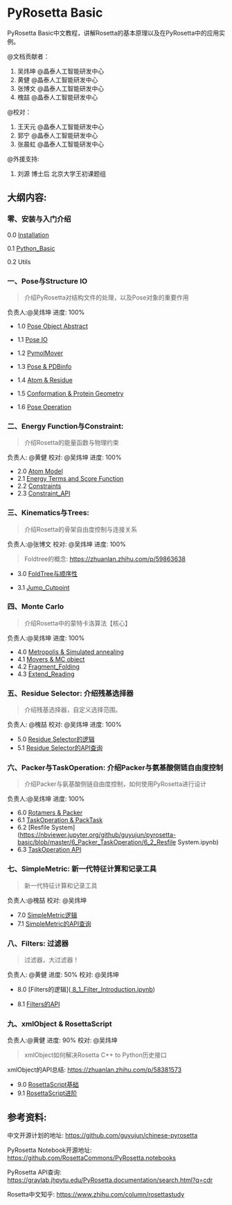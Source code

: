 # PyRosetta Basic

PyRosetta Basic中文教程，讲解Rosetta的基本原理以及在PyRosetta中的应用实例。

@文档贡献者：

1. 吴炜坤 @晶泰人工智能研发中心
2. 黄健 @晶泰人工智能研发中心
3. 张博文 @晶泰人工智能研发中心
4. 槐喆 @晶泰人工智能研发中心

@校对：

1. 王天元 @晶泰人工智能研发中心
2. 郭宁 @晶泰人工智能研发中心
3. 张晨虹 @晶泰人工智能研发中心



@外援支持:

1. 刘源 博士后 北京大学王初课题组



## 大纲内容:

### 零、安装与入门介绍

0.0 [Installation](https://github.com/guyujun/chinese-pyrosetta/blob/master/0_0_Installation.ipynb)

0.1 [Python_Basic](https://github.com/guyujun/chinese-pyrosetta/blob/master/0_1_Python_Basic.ipynb)

0.2 Utils



### 一、Pose与Structure IO

> 介绍PyRosetta对结构文件的处理，以及Pose对象的重要作用 

负责人:@吴炜坤  进度: 100% 

- 1.0 [Pose Object Abstract](https://nbviewer.jupyter.org/github/guyujun/pyrosetta-basic/blob/master/1_PoseIO/1_0_Pose_Abstract.ipynb)

- 1.1 [Pose IO](https://nbviewer.jupyter.org/github/guyujun/pyrosetta-basic/blob/master/1_PoseIO/1_1_Pose_IO.ipynb)

- 1.2 [PymolMover](https://nbviewer.jupyter.org/github/guyujun/pyrosetta-basic/blob/master/1_PoseIO/1_2_PyMover_PyRosetta.ipynb)

- 1.3 [Pose & PDBinfo](https://nbviewer.jupyter.org/github/guyujun/pyrosetta-basic/blob/master/1_PoseIO/1_3_Pose_PDBinfo.ipynb)

- 1.4 [Atom & Residue](https://nbviewer.jupyter.org/github/guyujun/pyrosetta-basic/blob/master/1_PoseIO/1_4_Atom_Residue.ipynb)

- 1.5 [Conformation & Protein Geometry](https://nbviewer.jupyter.org/github/guyujun/pyrosetta-basic/blob/master/1_PoseIO/1_5_Conformation_Geometry.ipynb)

- 1.6 [Pose Operation](https://nbviewer.jupyter.org/github/guyujun/pyrosetta-basic/blob/master/1_PoseIO/1_6_Pose_Operating.ipynb)



### 二、Energy Function与Constraint: 

> 介绍Rosetta的能量函数与物理约束

负责人: @黄健 校对: @吴炜坤 进度: 100% 

- 2.0 [Atom Model](https://nbviewer.jupyter.org/github/guyujun/pyrosetta-basic/blob/master/2_Energy/2_1_Atom_Model.ipynb)
- 2.1 [Energy Terms and Score Function](https://nbviewer.jupyter.org/github/guyujun/pyrosetta-basic/blob/master/2_Energy/2_2_Energy_Function.ipynb)
- 2.2 [Constraints](https://nbviewer.jupyter.org/github/guyujun/pyrosetta-basic/blob/master/2_Energy/2_3_Constraint.ipynb)
- 2.3 [Constraint_API](https://nbviewer.jupyter.org/github/guyujun/pyrosetta-basic/blob/master/2_Energy/2_4_Contsraint_API.ipynb)



### 三、Kinematics与Trees: 

> 介绍Rosetta的骨架自由度控制与连接关系

负责人:@张博文 校对: @吴炜坤 进度: 100% 

> Foldtree的概念: https://zhuanlan.zhihu.com/p/59863638

- 3.0 [FoldTree与顺序性](https://nbviewer.jupyter.org/github/guyujun/pyrosetta-basic/blob/master/3_Kinematics/3_0_FoldTree.ipynb)

- 3.1 [Jump_Cutpoint](https://nbviewer.jupyter.org/github/guyujun/pyrosetta-basic/blob/master/3_Kinematics/3_1_Jump_Cutpoint.ipynb)




### 四、Monte Carlo

>  介绍Rosetta中的蒙特卡洛算法【核心】

负责人:@吴炜坤  进度: 100% 

- 4.0 [Metropolis & Simulated annealing](https://nbviewer.jupyter.org/github/guyujun/pyrosetta-basic/blob/master/4_MCMC/4_0_Metropolis_Monte_Carlo.ipynb)
- 4.1 [Movers & MC object ](https://nbviewer.jupyter.org/github/guyujun/pyrosetta-basic/blob/master/4_MCMC/4_1_Movers_MC_object.ipynb)
- 4.2 [Fragment_Folding](https://nbviewer.jupyter.org/github/guyujun/pyrosetta-basic/blob/master/4_MCMC/4_2_Fragment_Folding.ipynb)
- 4.3 [Extend_Reading](https://nbviewer.jupyter.org/github/guyujun/pyrosetta-basic/blob/master/4_MCMC/Extended_Reading_Metropolis_Monte_Carlo.ipynb)



### 五、Residue Selector: 介绍残基选择器

> 介绍残基选择器，自定义选择范围。

负责人: @槐喆  校对: @吴炜坤 进度: 100% 

- 5.0 [Residue Selector的逻辑](https://nbviewer.jupyter.org/github/guyujun/pyrosetta-basic/blob/master/5_Residue_Selector/5_0_ResidueSelectors_Logic.ipynb)
- 5.1 [Residue Selector的API查询](https://nbviewer.jupyter.org/github/guyujun/pyrosetta-basic/blob/master/5_Residue_Selector/5_1_ResidueSelector_ApiSearch.ipynb)



### 六、Packer与TaskOperation: 介绍Packer与氨基酸侧链自由度控制

> 介绍Packer与氨基酸侧链自由度控制，如何使用PyRosetta进行设计

负责人:@吴炜坤 进度: 100% 

- 6.0 [Rotamers & Packer](https://nbviewer.jupyter.org/github/guyujun/pyrosetta-basic/blob/master/6_Packer_TaskOperation/6_0_Rotamer_Packer.ipynb)
- 6.1 [TaskOperation & PackTask](https://nbviewer.jupyter.org/github/guyujun/pyrosetta-basic/blob/master/6_Packer_TaskOperation/6_1_PackTask_TaskOP.ipynb)
- 6.2 [Resfile System](https://nbviewer.jupyter.org/github/guyujun/pyrosetta-basic/blob/master/6_Packer_TaskOperation/6_2_Resfile System.ipynb)
- 6.3 [TaskOperation API](https://nbviewer.jupyter.org/github/guyujun/pyrosetta-basic/blob/master/6_Packer_TaskOperation/6_3_TaskOperation_API.ipynb)



### 七、SimpleMetric: 新一代特征计算和记录工具

> 新一代特征计算和记录工具

负责人:@槐喆  校对: @吴炜坤 

- 7.0 [SimpleMetric逻辑](https://nbviewer.jupyter.org/github/guyujun/pyrosetta-basic/blob/master/7_Simple_Metrics/7_0_Simple_Metrics_Logic.ipynb)
- 7.1 [SimpleMetric的API查询](https://nbviewer.jupyter.org/github/guyujun/pyrosetta-basic/blob/master/7_Simple_Metrics/7_1_Simple_Metrics_ApiSearch.ipynb)



### 八、Filters: 过滤器

> 过滤器，大过滤器！

负责人: @黄健 进度: 50% 校对: @吴炜坤 

- 8.0 [Filters的逻辑]([ 8_1_Filter_Introduction.ipynb](https://nbviewer.jupyter.org/github/guyujun/pyrosetta-basic/blob/master/8_Filter/8_1_Filter_Introduction.ipynb))

- 8.1 [Filters的API](https://nbviewer.jupyter.org/github/guyujun/pyrosetta-basic/blob/master/8_Filter/8_2_Filter_api.ipynb)



### 九、xmlObject & RosettaScript

负责人:@黄健 进度: 90% 校对: @吴炜坤 

> xmlObject如何解决Rosetta C++ to Python历史接口

xmlObject的API总结: https://zhuanlan.zhihu.com/p/58381573

- 9.0 [RosettaScript基础](https://nbviewer.jupyter.org/github/guyujun/pyrosetta-basic/blob/master/9_xmlObject_RosettaScript/9_1_RS_basis.ipynb)
- 9.1  [RosettaScript进阶](https://nbviewer.jupyter.org/github/guyujun/pyrosetta-basic/blob/master/9_xmlObject_RosettaScript/9_2_RS_advanced.ipynb)



## 参考资料:

中文开源计划的地址: https://github.com/guyujun/chinese-pyrosetta

PyRosetta Notebook开源地址: https://github.com/RosettaCommons/PyRosetta.notebooks

PyRosetta API查询: https://graylab.jhpytu.edu/PyRosetta.documentation/search.html?q=cdr

Rosetta中文知乎: https://www.zhihu.com/column/rosettastudy